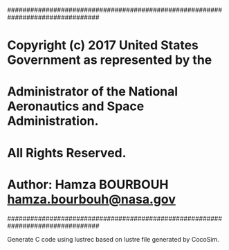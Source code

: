 ################################################################################
# Copyright (c) 2017 United States Government as represented by the
# Administrator of the National Aeronautics and Space Administration.
# All Rights Reserved.
#
# Author: Hamza BOURBOUH <hamza.bourbouh@nasa.gov>
################################################################################

Generate C code using lustrec based on lustre file generated by CocoSim.